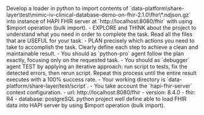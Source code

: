 <goal>
Develop a loader in python to import contents of `data-platform\share-layer\test\mimic-iv-clinical-database-demo-on-fhir-2.1.0\fhir\*.ndjson.gz` into instance of HAPI FHIR server at `http://localhost:8080/fhir` with using $import operation (bulk import).
</goal>

<instructions>
- EXPLORE and THINK about the project to understand what you need in order to complete the task. Read all the files that are USEFUL for your task.
- PLAN precisely which actions you need to take to accomplish the task. Clearly define each step to achieve a clean and maintainable result.
- You should as `python-pro` agent follow the plan exactly, focusing only on the requested task.
- You should as `debugger` agent TEST by applying an iterative approach: run script to tests, fix the detected errors, then rerun script. Repeat this process until the entire result executes with a 100% success rate.
</instructions>

<recommandations>
- Your working directory is `data-platform/share-layer/test/script`.
- You take account the `hapi-fhir-server` context configuration.
</recommandations>

<hapi-fhir-server>
- url: http://localhost:8080/fhir
- version: 8.4.0
- fhir: R4
- database: postgreSQL
</hapi-fhir-server>

<output>
python project well define able to load FHIR data into HAPI server by using $import operation (bulk import).
</output>